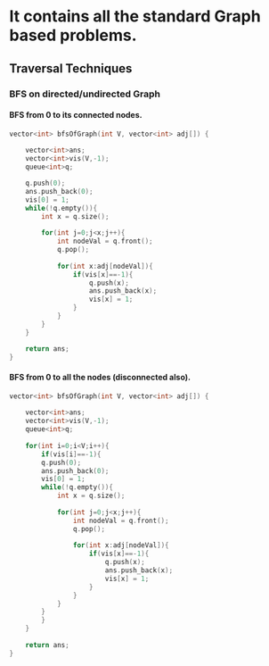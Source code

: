 # It contains all the standard Graph based problems.

## Traversal Techniques

### BFS on directed/undirected Graph

#### BFS from 0 to its connected nodes.

```c++
vector<int> bfsOfGraph(int V, vector<int> adj[]) {
        
    vector<int>ans;
    vector<int>vis(V,-1);
    queue<int>q;

    q.push(0);
    ans.push_back(0);
    vis[0] = 1;
    while(!q.empty()){
        int x = q.size();
        
        for(int j=0;j<x;j++){
            int nodeVal = q.front();
            q.pop();
            
            for(int x:adj[nodeVal]){
                if(vis[x]==-1){
                    q.push(x);
                    ans.push_back(x);
                    vis[x] = 1;
                }
            }
        }
    }

    return ans;
}
```

#### BFS from 0 to all the nodes (disconnected also).

```c++
vector<int> bfsOfGraph(int V, vector<int> adj[]) {
        
    vector<int>ans;
    vector<int>vis(V,-1);
    queue<int>q;
    
    for(int i=0;i<V;i++){
        if(vis[i]==-1){
        q.push(0);
        ans.push_back(0);
        vis[0] = 1;
        while(!q.empty()){
            int x = q.size();
            
            for(int j=0;j<x;j++){
                int nodeVal = q.front();
                q.pop();
                
                for(int x:adj[nodeVal]){
                    if(vis[x]==-1){
                        q.push(x);
                        ans.push_back(x);
                        vis[x] = 1;
                    }
                }
            }
        }
        }
    }
    
    return ans;
}
```